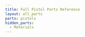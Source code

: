 ```yaml
---
title: Full Pistol Parts Reference
layout: all_parts
parts: pistols
hidden_parts:
  - Materials
---
```

